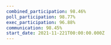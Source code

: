 ```yaml
---
combined_participation: 98.46%
poll_participation: 98.77%
exec_participation: 96.88%
communication: 98.45%
start_date: 2021-11-221T00:00:00.000Z
---
```

